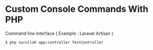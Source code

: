 # Custom Console Commands With PHP

Command line Interface ( Example : Laravel Artisan )

```
$ php nurullah app:controller TestController
```


